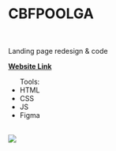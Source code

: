 <h1>CBFPOOLGA</h1>
<br>
<p>Landing page redesign & code</p>
<a href="https://alinaharakh.github.io/cbfpoolga/"><strong>Website Link</strong></a>
<br>
<ul>Tools:
  <li>HTML</li>
  <li>CSS</li>
  <li>JS</li>
  <li>Figma</li>
</ul>
<br>
<img src="https://github.com/AlinaHarakh/public-images/raw/main/Cbfpoolga.jpg">
